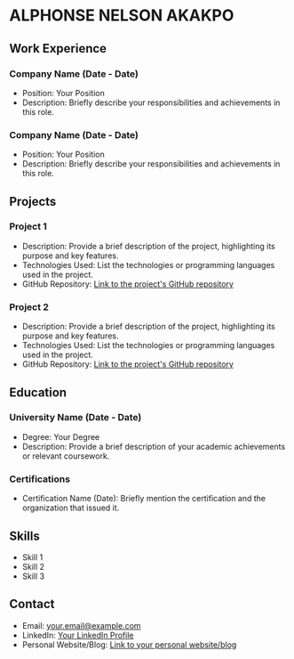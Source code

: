 # ALPHONSE NELSON AKAKPO

## Work Experience

### Company Name (Date - Date)

- Position: Your Position
- Description: Briefly describe your responsibilities and achievements in this role.

### Company Name (Date - Date)

- Position: Your Position
- Description: Briefly describe your responsibilities and achievements in this role.

## Projects

### Project 1

- Description: Provide a brief description of the project, highlighting its purpose and key features.
- Technologies Used: List the technologies or programming languages used in the project.
- GitHub Repository: [Link to the project's GitHub repository](https://github.com/your-username/project-repo)

### Project 2

- Description: Provide a brief description of the project, highlighting its purpose and key features.
- Technologies Used: List the technologies or programming languages used in the project.
- GitHub Repository: [Link to the project's GitHub repository](https://github.com/your-username/project-repo)

## Education

### University Name (Date - Date)

- Degree: Your Degree
- Description: Provide a brief description of your academic achievements or relevant coursework.

### Certifications

- Certification Name (Date): Briefly mention the certification and the organization that issued it.

## Skills

- Skill 1
- Skill 2
- Skill 3

## Contact

- Email: your.email@example.com
- LinkedIn: [Your LinkedIn Profile](https://www.linkedin.com/in/your-username)
- Personal Website/Blog: [Link to your personal website/blog](https://www.your-website.com)
